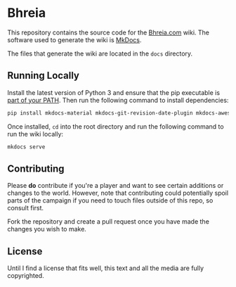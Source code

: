 # Bhreia

This repository contains the source code for the [Bhreia.com](https://bhreia.com/) wiki. The software used to generate the wiki is [MkDocs](https://www.mkdocs.org/).

The files that generate the wiki are located in the `docs` directory.

## Running Locally

Install the latest version of Python 3 and ensure that the pip executable is [part of your PATH](https://docs.python.org/3/using/windows.html). Then run the following command to install dependencies:

```sh
pip install mkdocs-material mkdocs-git-revision-date-plugin mkdocs-awesome-pages-plugin mdx_truly_sane_lists markdown-word-count
```

Once installed, `cd` into the root directory and run the following command to run the wiki locally:

```sh
mkdocs serve
```

## Contributing

Please **do** contribute if you're a player and want to see certain additions or changes to the world. However, note that contributing could potentially spoil parts of the campaign if you need to touch files outside of this repo, so consult first.

Fork the repository and create a pull request once you have made the changes you wish to make.

## License

Until I find a license that fits well, this text and all the media are fully copyrighted.
